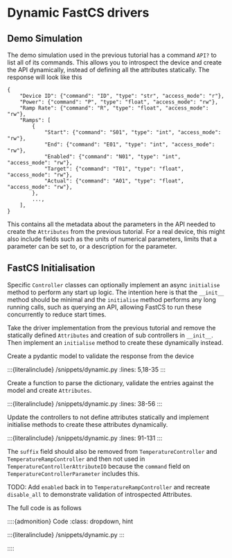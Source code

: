 # Dynamic FastCS drivers

## Demo Simulation

The demo simulation used in the previous tutorial has a command `API?` to list all of its
commands. This allows you to introspect the device and create the API dynamically,
instead of defining all the attributes statically. The response will look like this

```
{
    "Device ID": {"command": "ID", "type": "str", "access_mode": "r"},
    "Power": {"command": "P", "type": "float", "access_mode": "rw"},
    "Ramp Rate": {"command": "R", "type": "float", "access_mode": "rw"},
    "Ramps": [
        {
            "Start": {"command": "S01", "type": "int", "access_mode": "rw"},
            "End": {"command": "E01", "type": "int", "access_mode": "rw"},
            "Enabled": {"command": "N01", "type": "int", "access_mode": "rw"},
            "Target": {"command": "T01", "type": "float", "access_mode": "rw"},
            "Actual": {"command": "A01", "type": "float", "access_mode": "rw"},
        },
        ...,
    ],
}
```

This contains all the metadata about the parameters in the API needed to create the
`Attributes` from the previous tutorial. For a real device, this might also include
fields such as the units of numerical parameters, limits that a parameter can be set to,
or a description for the parameter.

## FastCS Initialisation

Specific `Controller` classes can optionally implement an async `initialise` method to
perform any start up logic. The intention here is that the `__init__` method should be
minimal and the `initialise` method performs any long running calls, such as querying an
API, allowing FastCS to run these concurrently to reduce start times.

Take the driver implementation from the previous tutorial and remove the
statically defined `Attributes` and creation of sub controllers in `__init__`. Then
implement an `initialise` method to create these dynamically instead.

Create a pydantic model to validate the response from the device

:::{literalinclude} /snippets/dynamic.py
:lines: 5,18-35
:::

Create a function to parse the dictionary, validate the entries against the model and
create `Attributes`.

:::{literalinclude} /snippets/dynamic.py
:lines: 38-56
:::

Update the controllers to not define attributes statically and implement initialise
methods to create these attributes dynamically.

:::{literalinclude} /snippets/dynamic.py
:lines: 91-131
:::

The `suffix` field should also be removed from `TemperatureController` and
`TemperatureRampController` and then not used in `TemperatureControllerAttributeIO`
because the `command` field on `TemperatureControllerParameter` includes this.

TODO: Add `enabled` back in to `TemperatureRampController` and recreate `disable_all` to
demonstrate validation of introspected Attributes.

The full code is as follows

::::{admonition} Code
:class: dropdown, hint

:::{literalinclude} /snippets/dynamic.py
:::

::::
